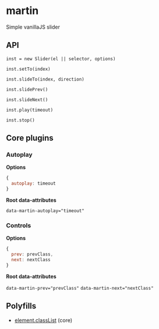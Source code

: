 # martin

Simple vanillaJS slider

## API

`inst = new Slider(el || selector, options)`

`inst.setTo(index)`

`inst.slideTo(index, direction)`

`inst.slidePrev()`

`inst.slideNext()`

`inst.play(timeout)`

`inst.stop()`

## Core plugins

### Autoplay

**Options**

```js
{
  autoplay: timeout
}
```

**Root data-attributes**

`data-martin-autoplay="timeout"`

### Controls

**Options**

```js
{
  prev: prevClass,
  next: nextClass
}
```

**Root data-attributes**

`data-martin-prev="prevClass"`
`data-martin-next="nextClass"`

## Polyfills

- [element.classList](https://github.com/jwilsson/domtokenlist) (core)
